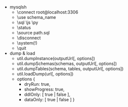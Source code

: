 - mysqlsh
    - \connect root@localhost:3306
    - \use schema_name
    - \sql \js \py
    - \status
    - \source path.sql
    - \disconnect
    - \system(\!)
    - \quit
- dump & load
    - util.dumpInstance(outputUrl[, options]) 
    - util.dumpSchemas(schemas, outputUrl[, options])
    - util.dumpTables(schema, tables, outputUrl[, options])
    - util.loadDump(url[, options])
    - options {
        - dryRun: true, 
        - showProgress: true,
        - ddlOnly: [ true | false ],
        - dataOnly: [ true | false ]
    }